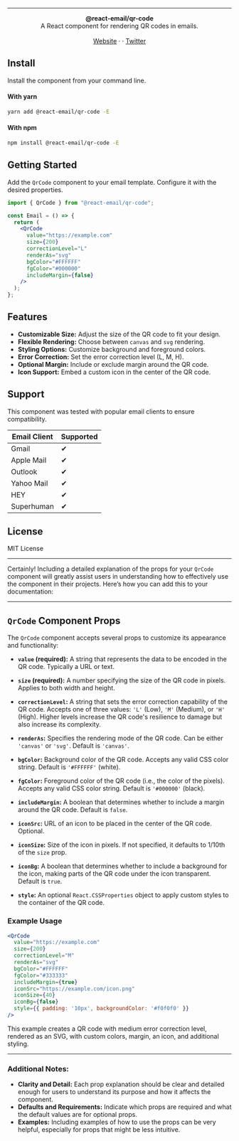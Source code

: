 
---


<div align="center"><strong>@react-email/qr-code</strong></div>
<div align="center">A React component for rendering QR codes in emails.</div>
<br />
<div align="center">
<a href="https://react.email">Website</a> 
<span> · </span>
<!-- <a href="https://react.email/qr-code">Documentation</a>  -->
<span> · </span>
<a href="https://twitter.com/reactemail">Twitter</a>
</div>

## Install

Install the component from your command line.

#### With yarn

```sh
yarn add @react-email/qr-code -E
```

#### With npm

```sh
npm install @react-email/qr-code -E
```

## Getting Started

Add the `QrCode` component to your email template. Configure it with the desired properties.

```jsx
import { QrCode } from "@react-email/qr-code";

const Email = () => {
  return (
    <QrCode 
      value="https://example.com"
      size={200}
      correctionLevel="L"
      renderAs="svg"
      bgColor="#FFFFFF"
      fgColor="#000000"
      includeMargin={false}
    />
  );
};
```

## Features

- **Customizable Size:** Adjust the size of the QR code to fit your design.
- **Flexible Rendering:** Choose between `canvas` and `svg` rendering.
- **Styling Options:** Customize background and foreground colors.
- **Error Correction:** Set the error correction level (L, M, H).
- **Optional Margin:** Include or exclude margin around the QR code.
- **Icon Support:** Embed a custom icon in the center of the QR code.

## Support

This component was tested with popular email clients to ensure compatibility.

| Email Client | Supported |
| ------------ | --------- |
| Gmail        | ✔         |
| Apple Mail   | ✔         |
| Outlook      | ✔         |
| Yahoo Mail   | ✔         |
| HEY          | ✔         |
| Superhuman   | ✔         |

## License

MIT License

---

Certainly! Including a detailed explanation of the props for your `QrCode` component will greatly assist users in understanding how to effectively use the component in their projects. Here’s how you can add this to your documentation:

---

## `QrCode` Component Props

The `QrCode` component accepts several props to customize its appearance and functionality:

- **`value` (required):** A string that represents the data to be encoded in the QR code. Typically a URL or text.

- **`size` (required):** A number specifying the size of the QR code in pixels. Applies to both width and height.

- **`correctionLevel`:** A string that sets the error correction capability of the QR code. Accepts one of three values: `'L'` (Low), `'M'` (Medium), or `'H'` (High). Higher levels increase the QR code's resilience to damage but also increase its complexity.

- **`renderAs`:** Specifies the rendering mode of the QR code. Can be either `'canvas'` or `'svg'`. Default is `'canvas'`.

- **`bgColor`:** Background color of the QR code. Accepts any valid CSS color string. Default is `'#FFFFFF'` (white).

- **`fgColor`:** Foreground color of the QR code (i.e., the color of the pixels). Accepts any valid CSS color string. Default is `'#000000'` (black).

- **`includeMargin`:** A boolean that determines whether to include a margin around the QR code. Default is `false`.

- **`iconSrc`:** URL of an icon to be placed in the center of the QR code. Optional.

- **`iconSize`:** Size of the icon in pixels. If not specified, it defaults to 1/10th of the `size` prop.

- **`iconBg`:** A boolean that determines whether to include a background for the icon, making parts of the QR code under the icon transparent. Default is `true`.

- **`style`:** An optional `React.CSSProperties` object to apply custom styles to the container of the QR code.

### Example Usage

```jsx
<QrCode 
  value="https://example.com"
  size={200}
  correctionLevel="M"
  renderAs="svg"
  bgColor="#FFFFFF"
  fgColor="#333333"
  includeMargin={true}
  iconSrc="https://example.com/icon.png"
  iconSize={40}
  iconBg={false}
  style={{ padding: '10px', backgroundColor: '#f0f0f0' }}
/>
```

This example creates a QR code with medium error correction level, rendered as an SVG, with custom colors, margin, an icon, and additional styling.

---

### Additional Notes:

- **Clarity and Detail:** Each prop explanation should be clear and detailed enough for users to understand its purpose and how it affects the component.
- **Defaults and Requirements:** Indicate which props are required and what the default values are for optional props.
- **Examples:** Including examples of how to use the props can be very helpful, especially for props that might be less intuitive.